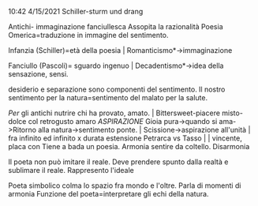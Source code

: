 10:42 4/15/2021
Schiller-sturm und drang


Antichi- immaginazione fanciullesca
Assopita la razionalità
Poesia Omerica=traduzione in immagine del sentimento. 

Infanzia (Schiller)=età della poesia
	     |
	Romanticismo*->immaginazione

Fanciullo (Pascoli)= sguardo ingenuo
	     |
	Decadentismo*->idea della sensazione, sensi.

desiderio e separazione sono componenti del sentimento. 
Il nostro sentimento per la natura=sentimento del malato per la salute.

*Per* gli antichi nutrire chi ha provato, amato.
 |
Bittersweet-piacere misto-dolce col retrogusto amaro
*ASPIRAZIONE*
Gioia pura->quando si ama->Ritorno alla natura->sentimento ponte.
						    |
						Scissione->aspirazione all'unità
									     |
									fra infinito ed
									infinito x durata
									estensione
	Petrarca     vs    Tasso
	   |	             |
vincente, placa con	Tiene a bada un 
poesia. Armonia		sentire da coltello.
			Disarmonia

Il poeta non può imitare il reale. 
Deve prendere spunto dalla realtà e sublimare il reale.
		                    Rappresento l'ideale

Poeta simbolico colma lo spazio fra mondo e l'oltre. Parla di momenti di armonia
Funzione del poeta=interpretare gli echi della natura.
